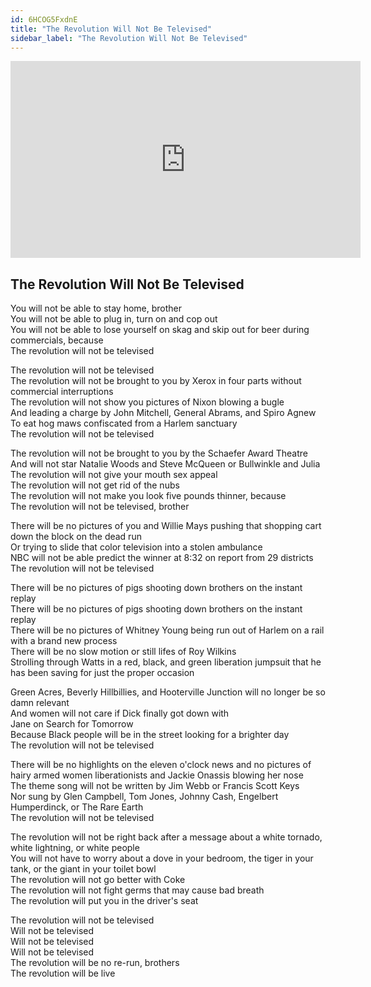 ```yaml
---
id: 6HCOG5FxdnE
title: "The Revolution Will Not Be Televised"
sidebar_label: "The Revolution Will Not Be Televised"
---
```


<div class="video-float-container">
  <iframe
    width="560"
    height="315"
    src="https://www.youtube.com/embed/6HCOG5FxdnE"
    title="YouTube video player"
    frameborder="0"
    allow="accelerometer; autoplay; clipboard-write; encrypted-media; gyroscope; picture-in-picture; web-share"
    referrerpolicy="strict-origin-when-cross-origin"
    allowfullscreen
  ></iframe>
</div>

## The Revolution Will Not Be Televised

You will not be able to stay home, brother  
You will not be able to plug in, turn on and cop out  
You will not be able to lose yourself on skag and skip out for beer during commercials, because  
The revolution will not be televised

The revolution will not be televised  
The revolution will not be brought to you by Xerox in four parts without commercial interruptions  
The revolution will not show you pictures of Nixon blowing a bugle  
And leading a charge by John Mitchell, General Abrams, and Spiro Agnew  
To eat hog maws confiscated from a Harlem sanctuary  
The revolution will not be televised

The revolution will not be brought to you by the Schaefer Award Theatre  
And will not star Natalie Woods and Steve McQueen or Bullwinkle and Julia  
The revolution will not give your mouth sex appeal  
The revolution will not get rid of the nubs  
The revolution will not make you look five pounds thinner, because  
The revolution will not be televised, brother

There will be no pictures of you and Willie Mays pushing that shopping cart down the block on the dead run  
Or trying to slide that color television into a stolen ambulance  
NBC will not be able predict the winner at 8:32 on report from 29 districts  
The revolution will not be televised

There will be no pictures of pigs shooting down brothers on the instant replay  
There will be no pictures of pigs shooting down brothers on the instant replay  
There will be no pictures of Whitney Young being run out of Harlem on a rail with a brand new process  
There will be no slow motion or still lifes of Roy Wilkins  
Strolling through Watts in a red, black, and green liberation jumpsuit that he has been saving for just the proper occasion

Green Acres, Beverly Hillbillies, and Hooterville Junction will no longer be so damn relevant  
And women will not care if Dick finally got down with  
Jane on Search for Tomorrow  
Because Black people will be in the street looking for a brighter day  
The revolution will not be televised

There will be no highlights on the eleven o'clock news and no pictures of hairy armed women liberationists and Jackie Onassis blowing her nose  
The theme song will not be written by Jim Webb or Francis Scott Keys  
Nor sung by Glen Campbell, Tom Jones, Johnny Cash, Engelbert Humperdinck, or The Rare Earth  
The revolution will not be televised

The revolution will not be right back after a message about a white tornado, white lightning, or white people  
You will not have to worry about a dove in your bedroom, the tiger in your tank, or the giant in your toilet bowl  
The revolution will not go better with Coke  
The revolution will not fight germs that may cause bad breath  
The revolution will put you in the driver's seat

The revolution will not be televised  
Will not be televised  
Will not be televised  
Will not be televised  
The revolution will be no re-run, brothers  
The revolution will be live
